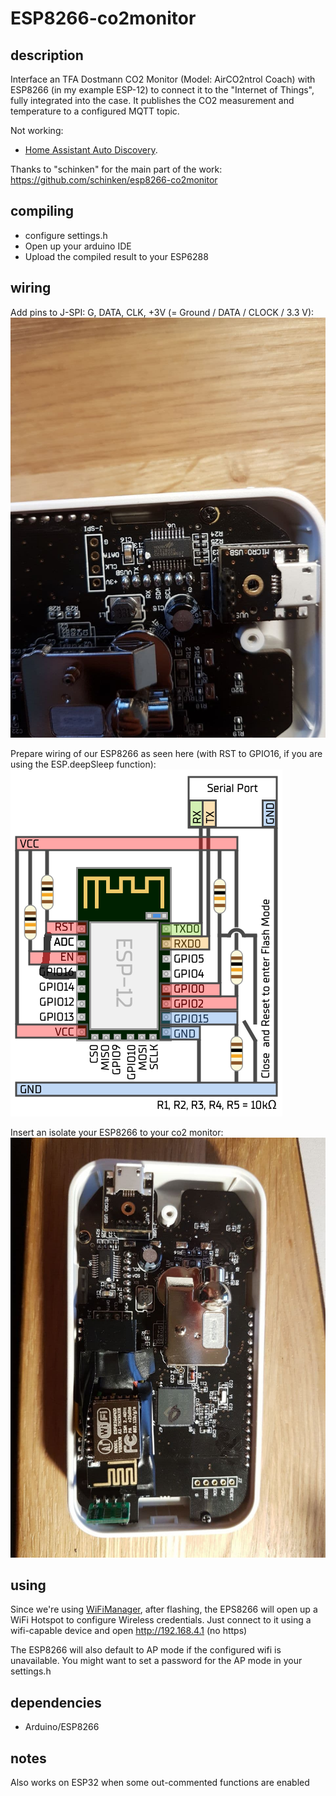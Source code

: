 # ESP8266-co2monitor

## description

Interface an TFA Dostmann CO2 Monitor (Model: AirCO2ntrol Coach) with ESP8266 (in my example ESP-12) to connect it to the "Internet of Things", fully integrated into the case. It publishes the CO2 measurement and temperature to a configured MQTT topic.

Not working:
- [Home Assistant Auto Discovery](https://www.home-assistant.io/docs/mqtt/discovery/).

Thanks to "schinken" for the main part of the work:
https://github.com/schinken/esp8266-co2monitor


## compiling

* configure settings.h
* Open up your arduino IDE
* Upload the compiled result to your ESP6288

## wiring

Add pins to J-SPI: G, DATA, CLK, +3V (= Ground / DATA / CLOCK / 3.3 V):
<br>
<a href="https://github.com/timo619/co2monitor/blob/master/doc/images/pins.jpg?raw=true">
    <img alt="Pins" src="https://github.com/timo619/co2monitor/blob/master/doc/images/pins.jpg?raw=true">
</a>

Prepare wiring of our ESP8266 as seen here (with RST to GPIO16, if you are using the ESP.deepSleep function):
<br>
<a href="https://github.com/timo619/co2monitor/blob/master/doc/images/wiring.png?raw=true">
    <img alt="Wiring" src="https://github.com/timo619/co2monitor/blob/master/doc/images/wiring.png?raw=true">
</a>

Insert an isolate your ESP8266 to your co2 monitor:
<br>
<a href="https://github.com/timo619/co2monitor/blob/master/doc/images/esp12_inside.jpg?raw=true">
    <img alt="Final Wiring" src="https://github.com/timo619/co2monitor/blob/master/doc/images/esp12_inside.jpg?raw=true">
</a>

## using
Since we're using [WiFiManager](https://github.com/tzapu/WiFiManager), after flashing, the EPS8266 will open up a WiFi Hotspot to configure Wireless credentials. Just connect to it using a wifi-capable device and open 
http://192.168.4.1 (no https)

The ESP8266 will also default to AP mode if the configured wifi is unavailable.
You might want to set a password for the AP mode in your settings.h

## dependencies

* Arduino/ESP8266

## notes

Also works on ESP32 when some out-commented functions are enabled
